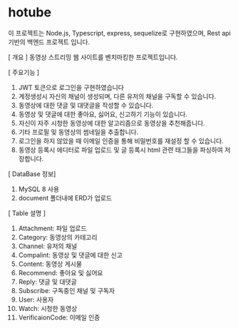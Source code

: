 # hotube

이 프로젝트는
Node.js, Typescript, express, sequelize로 구현하였으며,
Rest api 기반의 백엔드 프로젝트 입니다.

[ 개요 ]
동영상 스트리밍 웹 사이트를 벤치마킹한 프로젝트입니다.

[ 주요기능 ]
1. JWT 토큰으로 로그인을 구현하였습니다
2. 계정생성시 자신의 채널이 생성되며, 다른 유저의 채널을 구독할 수 있습니다.
3. 동영상에 대한 댓글 및 대댓글을 작성할 수 있습니다.
4. 동영상 및 댓글에 대한 좋아요, 싫어요, 신고하기 기능이 있습니다.
5. 자신이 자주 시청한 동영상에 대한 알고리즘으로 동영상을 추천해줍니다.
6. 기타 프로필 및 동영상의 썸네일을 추출합니다.
7. 로그인을 하지 않았을 때 이메일 인증을 통해 비밀번호를 재설정 할 수 있습니다.
8. 동영상 등록시 에디터로 파일 업로드 및 글 등록시 html 관련 태그들을 파싱하여 저장합니다.

[ DataBase 정보] 
1. MySQL 8 사용
2. document 폴더내에 ERD가 업로드

[ Table 설명 ]
1. Attachment: 파일 업로드
2. Category: 동영상의 카테고리
3. Channel: 유저의 채널
4. Compalint: 동영상 및 댓글에 대한 신고
5. Content: 동영상 게시물
6. Recommend: 좋아요 및 싫어요
7. Reply: 댓글 및 대댓글
8. Subscribe: 구독중인 채널 및 구독자
9. User: 사용자
10. Watch: 시청한 동영상
11. VerificaionCode: 이메일 인증